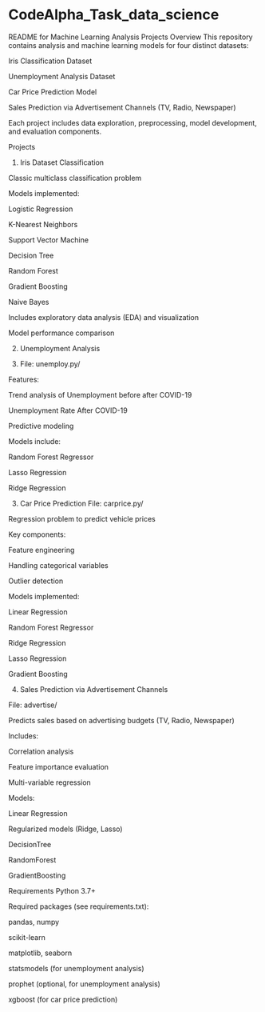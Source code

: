 # CodeAlpha_Task_data_science
README for Machine Learning Analysis Projects
Overview
This repository contains analysis and machine learning models for four distinct datasets:

Iris Classification Dataset

Unemployment Analysis Dataset

Car Price Prediction Model

Sales Prediction via Advertisement Channels (TV, Radio, Newspaper)

Each project includes data exploration, preprocessing, model development, and evaluation components.

Projects
1. Iris Dataset Classification

Classic multiclass classification problem

Models implemented:

Logistic Regression

K-Nearest Neighbors
    
Support Vector Machine

Decision Tree

Random Forest

Gradient Boosting

Naive Bayes

Includes exploratory data analysis (EDA) and visualization

Model performance comparison

2. Unemployment Analysis

3. File: unemploy.py/

Features:

Trend analysis of Unemployment before after COVID-19

Unemployment Rate After COVID-19

Predictive modeling

Models include:

Random Forest Regressor

Lasso Regression 

Ridge Regression

3. Car Price Prediction
File: carprice.py/

Regression problem to predict vehicle prices

Key components:

Feature engineering

Handling categorical variables

Outlier detection

Models implemented:

Linear Regression

Random Forest Regressor

Ridge Regression

Lasso Regression

Gradient Boosting

4. Sales Prediction via Advertisement Channels

File: advertise/

Predicts sales based on advertising budgets (TV, Radio, Newspaper)

Includes:

Correlation analysis

Feature importance evaluation

Multi-variable regression

Models:

Linear Regression

Regularized models (Ridge, Lasso)

DecisionTree

RandomForest

GradientBoosting

Requirements
Python 3.7+

Required packages (see requirements.txt):

pandas, numpy

scikit-learn

matplotlib, seaborn

statsmodels (for unemployment analysis)

prophet (optional, for unemployment analysis)

xgboost (for car price prediction)


